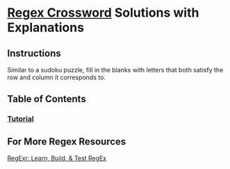 # [Regex Crossword](https://regexcrossword.com/) Solutions with Explanations 

## Instructions 

Similar to a sudoku puzzle, fill in the blanks with letters that both satisfy the row and column it corresponds to.

## Table of Contents

### [Tutorial](mc811mc/regex-crossword/blob/main/solutions/tutorial.md)
## For More Regex Resources
  
[RegExr: Learn, Build, & Test RegEx](https://regexr.com/)

